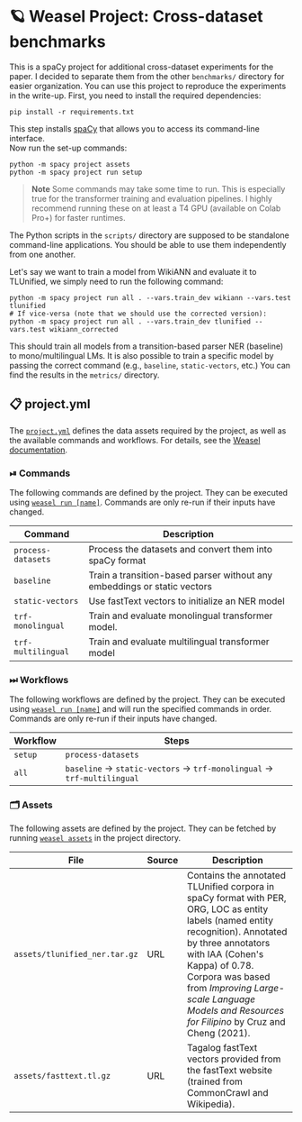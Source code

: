<!-- WEASEL: AUTO-GENERATED DOCS START (do not remove) -->

# 🪐 Weasel Project: Cross-dataset benchmarks

This is a spaCy project for additional cross-dataset experiments for the paper.
I decided to separate them from the other `benchmarks/` directory for easier organization.
You can use this project to reproduce the experiments in the write-up. 
First, you need to install the required dependencies:

```
pip install -r requirements.txt
```

This step installs [spaCy](https://spacy.io) that allows you to access its command-line interface.  
Now run the set-up commands:

```
python -m spacy project assets
python -m spacy project run setup
```

> **Note**
> Some commands may take some time to run. 
> This is especially true for the transformer training and evaluation pipelines.
> I highly recommend running these on at least a T4 GPU (available on Colab Pro+) for faster runtimes.

The Python scripts in the `scripts/` directory are supposed to be standalone command-line applications. 
You should be able to use them independently from one another.

Let's say we want to train a model from WikiANN and evaluate it to TLUnified, we simply need to run the following command:

```
python -m spacy project run all . --vars.train_dev wikiann --vars.test tlunified 
# If vice-versa (note that we should use the corrected version):
python -m spacy project run all . --vars.train_dev tlunified --vars.test wikiann_corrected
```

This should train all models from a transition-based parser NER (baseline) to mono/multilingual LMs.
It is also possible to train a specific model by passing the correct command (e.g., `baseline`, `static-vectors`, etc.)
You can find the results in the `metrics/` directory.


## 📋 project.yml

The [`project.yml`](project.yml) defines the data assets required by the
project, as well as the available commands and workflows. For details, see the
[Weasel documentation](https://github.com/explosion/weasel).

### ⏯ Commands

The following commands are defined by the project. They
can be executed using [`weasel run [name]`](https://github.com/explosion/weasel/tree/main/docs/cli.md#rocket-run).
Commands are only re-run if their inputs have changed.

| Command | Description |
| --- | --- |
| `process-datasets` | Process the datasets and convert them into spaCy format |
| `baseline` | Train a transition-based parser without any embeddings or static vectors |
| `static-vectors` | Use fastText vectors to initialize an NER model |
| `trf-monolingual` | Train and evaluate monolingual transformer model. |
| `trf-multilingual` | Train and evaluate multilingual transformer model |

### ⏭ Workflows

The following workflows are defined by the project. They
can be executed using [`weasel run [name]`](https://github.com/explosion/weasel/tree/main/docs/cli.md#rocket-run)
and will run the specified commands in order. Commands are only re-run if their
inputs have changed.

| Workflow | Steps |
| --- | --- |
| `setup` | `process-datasets` |
| `all` | `baseline` &rarr; `static-vectors` &rarr; `trf-monolingual` &rarr; `trf-multilingual` |

### 🗂 Assets

The following assets are defined by the project. They can
be fetched by running [`weasel assets`](https://github.com/explosion/weasel/tree/main/docs/cli.md#open_file_folder-assets)
in the project directory.

| File | Source | Description |
| --- | --- | --- |
| `assets/tlunified_ner.tar.gz` | URL | Contains the annotated TLUnified corpora in spaCy format with PER, ORG, LOC as entity labels (named entity recognition). Annotated by three annotators with IAA (Cohen's Kappa) of 0.78. Corpora was based from *Improving Large-scale Language Models and Resources for Filipino* by Cruz and Cheng (2021). |
| `assets/fasttext.tl.gz` | URL | Tagalog fastText vectors provided from the fastText website (trained from CommonCrawl and Wikipedia). |

<!-- WEASEL: AUTO-GENERATED DOCS END (do not remove) -->